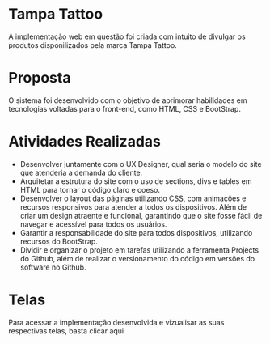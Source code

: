 # Tampa Tattoo

A implementação web em questão foi criada com intuito de divulgar os produtos disponilizados pela marca Tampa Tattoo.

# Proposta

O sistema foi desenvolvido com o objetivo de aprimorar habilidades em tecnologias voltadas para o front-end, como HTML, CSS e BootStrap.

# Atividades Realizadas

* Desenvolver juntamente com o UX Designer, qual seria o modelo do site que atenderia a demanda do cliente.
* Arquitetar a estrutura do site com o uso de sections, divs e tables em HTML para tornar o código claro e coeso.
* Desenvolver o layout das páginas utilizando CSS, com animações e recursos responsivos para atender a todos os dispositivos. Além de criar um design atraente e funcional, garantindo que o site fosse fácil de navegar e acessível para todos os usuários.
* Garantir a responsabilidade do site para todos dispositivos, utilizando recursos do BootStrap.
* Dividir e organizar o projeto em tarefas utilizando a ferramenta Projects do Github, além de realizar o versionamento do código em versões do software no Github.

# Telas

Para acessar a implementação desenvolvida e vizualisar as suas respectivas telas, basta clicar aqui 

